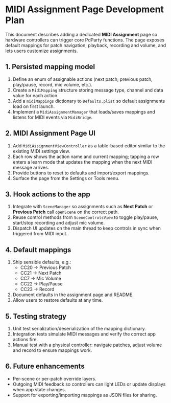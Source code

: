 # MIDI Assignment Page Development Plan

This document describes adding a dedicated **MIDI Assignment** page so hardware controllers can trigger core PdParty functions. The page exposes default mappings for patch navigation, playback, recording and volume, and lets users customize assignments.

## 1. Persisted mapping model

1. Define an enum of assignable actions (next patch, previous patch, play/pause, record, mic volume, etc.).
2. Create a `MidiMapping` structure storing message type, channel and data value for each action.
3. Add a `midiMappings` dictionary to `Defaults.plist` so default assignments load on first launch.
4. Implement a `MidiAssignmentManager` that loads/saves mappings and listens for MIDI events via `MidiBridge`.

## 2. MIDI Assignment Page UI

1. Add `MidiAssignmentViewController` as a table-based editor similar to the existing MIDI settings view.
2. Each row shows the action name and current mapping; tapping a row enters a learn mode that updates the mapping when the next MIDI message arrives.
3. Provide buttons to reset to defaults and import/export mappings.
4. Surface the page from the Settings or Tools menu.

## 3. Hook actions to the app

1. Integrate with `SceneManager` so assignments such as **Next Patch** or **Previous Patch** call `openScene` on the correct path.
2. Reuse control methods from `SceneControlsView` to toggle play/pause, start/stop recording and adjust mic volume.
3. Dispatch UI updates on the main thread to keep controls in sync when triggered from MIDI input.

## 4. Default mappings

1. Ship sensible defaults, e.g.:
   - CC20 → Previous Patch
   - CC21 → Next Patch
   - CC7  → Mic Volume
   - CC22 → Play/Pause
   - CC23 → Record
2. Document defaults in the assignment page and README.
3. Allow users to restore defaults at any time.

## 5. Testing strategy

1. Unit test serialization/deserialization of the mapping dictionary.
2. Integration tests simulate MIDI messages and verify the correct app actions fire.
3. Manual test with a physical controller: navigate patches, adjust volume and record to ensure mappings work.

## 6. Future enhancements

- Per-scene or per-patch override layers.
- Outgoing MIDI feedback so controllers can light LEDs or update displays when app state changes.
- Support for exporting/importing mappings as JSON files for sharing.

